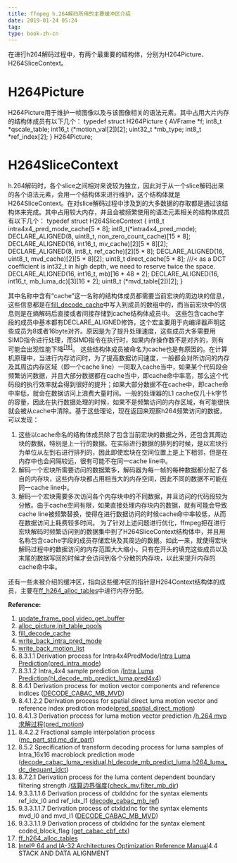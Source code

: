 ```yaml
---
title: ffmpeg h.264解码所用的主要缓冲区介绍
date: 2019-01-24 05:24
tag: 
type: book-zh-cn
---
```


在进行h264解码过程中，有两个最重要的结构体，分别为H264Picture、H264SliceContext。


# H264Picture
H264Picture用于维护一帧图像以及与该图像相关的语法元素。其中占用大片内存的结构体成员有以下几个：
typedef struct H264Picture {
    AVFrame *f;
    int8_t *qscale_table; 
    int16_t (*motion_val[2])[2]; 
    uint32_t *mb_type; 
    int8_t *ref_index[2]; 
} H264Picture;




# H264SliceContext
h.264解码时，各个slice之间相对来说较为独立，因此对于从一个slice解码出来的各个语法元素，会用一个结构体来进行维护，这个结构体就是H264SliceContext。在对slice解码过程中涉及到的大多数据的存取都是通过该结构体来完成。其中占用较大内存，并且会被频繁使用的语法元素相关的结构体成员有以下几个：
typedef struct H264SliceContext {
    int8_t intra4x4_pred_mode_cache[5 * 8];
    int8_t(*intra4x4_pred_mode);
    DECLARE_ALIGNED(8, uint8_t, non_zero_count_cache)[15 * 8];
    DECLARE_ALIGNED(16, int16_t, mv_cache)[2][5 * 8][2];
    DECLARE_ALIGNED(8,  int8_t, ref_cache)[2][5 * 8];
    DECLARE_ALIGNED(16, uint8_t, mvd_cache)[2][5 * 8][2];
    uint8_t direct_cache[5 * 8];
    ///< as a DCT coefficient is int32_t in high depth, we need to reserve twice the space.
    DECLARE_ALIGNED(16, int16_t, mb)[16 * 48 * 2];
    DECLARE_ALIGNED(16, int16_t, mb_luma_dc)[3][16 * 2];
    uint8_t (*mvd_table[2])[2];
}

其中名称中含有“cache”这一名称的结构体成员都需要当前宏块的周边块的信息，这些信息都是在[fill_decode_cache](https://ffmpeg.org/doxygen/3.3/h264__mvpred_8h_source.html#l00445)中写入到成员的数组中的，而当前宏块中的信息则是在熵解码后直接或者间接存储到cache结构体成员中。
这些包含cache字段的成员中基本都有DECLARE_ALIGNED修饰，这个宏主要用于向编译器声明这些成员为8或者16byte对齐。原因是为了提升处理速度，这些成员大多需要用SIMD指令进行处理，而SIMD指令在执行时，如果内存操作数不是对齐的，则有可能会出现性能下降<sup>[[18]](#ref18)</sup>。
这些结构体成员被命名为cache也是有原因的。在计算机原理中，当进行内存访问时，为了提高数据访问速度，一般都会对所访问的内存及其周边内存区域（即一个cache line）一同取入cache当中，如果某个代码段会频繁访问数据，并且大部分数据都在cache当中，即cache命中率高，那么这个代码段的执行效率就会得到很好的提升；如果大部分数据不在cache中，即cache命中率低，就会在数据访问上浪费大量时间。一般的处理器的L1 cache仅几十k字节的容量，因此在执行数据处理的时候，如果不是频繁访问的内存区域，有可能很快就会被从cache中清除。基于这些理论，现在返回来观察h264频繁访问的数据，可以发现：

1. 这些以cache命名的结构体成员除了包含当前宏块的数据之外，还包含其周边块的数据，特别是上一行的数据。在实际进行数据的排列的时候，是以宏块行为单位从左到右进行排列的，因此即使宏块在空间位置上是上下相邻，但是在内存中也会间隔较远，很有可能不在同一cache line中。
2. 解码一个宏块所需要访问的数据繁多，解码器为每一帧的每种数据都分配了各自的内存块，这些内存块都占用相当大的内存空间，因此不同的数据不可能在同一cache line中。
3. 解码一个宏块需要多次访问各个内存块中的不同数据，并且访问的代码段较为分散。由于cache空间有限，如果直接处理内存块内的数据，就有可能会导致cache line被频繁替换，使得在进行数据访问的时候cache命中率较低，从而在数据访问上耗费较多时间。
为了针对上述问题进行优化，ffmpeg把在进行宏块解码时频繁访问到的数据集中到了H264SliceContext结构体中，并且用名称包含cache字段的成员存储宏块及其周边的数据。如此一来，就使得宏块解码过程中的数据访问的内存范围大大缩小，只有在开头的填充这些成员以及末尾的数据写回的时候才会访问到各个分散的内存块，以此来提升内存的cache命中率。


还有一些未被介绍的缓冲区，指向这些缓冲区的指针是H264Context结构体的成员，主要在[ff_h264_alloc_tables](https://ffmpeg.org/doxygen/3.3/libavcodec_2h264dec_8c_source.html#l00182)中进行内存分配。

**Reference:**

1. [update_frame_pool](https://ffmpeg.org/doxygen/3.3/libavcodec_2utils_8c_source.html#l00511),[video_get_buffer](https://ffmpeg.org/doxygen/3.3/libavcodec_2utils_8c_source.html#l00658)
2. [alloc_picture](https://ffmpeg.org/doxygen/3.3/h264__slice_8c_source.html#l00188),[init_table_pools](https://ffmpeg.org/doxygen/3.3/h264__slice_8c_source.html#l00161)
3. [fill_decode_cache](https://ffmpeg.org/doxygen/3.3/h264__mvpred_8h_source.html#l00445)
4. [write_back_intra_pred_mode](https://ffmpeg.org/doxygen/3.3/h264dec_8h_source.html#l00699)
5. [write_back_motion_list](https://ffmpeg.org/doxygen/3.3/h264dec_8h_source.html#l00735)
6. 8.3.1.1 Derivation process for Intra4x4PredMode/[Intra Luma Prediction](https://www.cnblogs.com/TaigaCon/p/4190806.html)([pred_intra_mode](https://ffmpeg.org/doxygen/3.3/h264dec_8h_source.html#l00683))
7. 8.3.1.2 Intra_4x4 sample prediction /[Intra Luma Prediction](https://www.cnblogs.com/TaigaCon/p/4190806.html)([hl_decode_mb_predict_luma](https://ffmpeg.org/doxygen/3.3/h264__mb_8c_source.html#l00613),[pred4x4](https://ffmpeg.org/doxygen/3.3/h264__mb_8c_source.html#l00692))
8. 8.4.1 Derivation process for motion vector components and reference indices ([DECODE_CABAC_MB_MVD](https://ffmpeg.org/doxygen/3.3/h264__cabac_8c_source.html#l01535))
9. 8.4.1.2.2 Derivation process for spatial direct luma motion vector and reference index prediction mode[(pred_spatial_direct_motion](https://ffmpeg.org/doxygen/3.3/h264__direct_8c_source.html#l00200))
10. 8.4.1.3 Derivation process for luma motion vector prediction /[h.264 mvp求解过程](https://www.cnblogs.com/TaigaCon/p/3773747.html)([pred_motion](https://ffmpeg.org/doxygen/3.3/h264__mvpred_8h_source.html#l00095))
11. 8.4.2.2 Fractional sample interpolation process ([mc_part_std](https://ffmpeg.org/doxygen/3.3/h264__mb_8c_source.html#l00321),[mc_dir_part](https://ffmpeg.org/doxygen/3.3/h264__mb_8c_source.html#l00205))
12. 8.5.2 Specification of transform decoding process for luma samples of Intra_16x16 macroblock prediction
mode ([decode_cabac_luma_residual](https://ffmpeg.org/doxygen/3.3/h264__cabac_8c_source.html#l01862),[hl_decode_mb_predict_luma](https://ffmpeg.org/doxygen/3.3/h264__mb_8c_source.html#l00613),[h264_luma_dc_dequant_idct](https://ffmpeg.org/doxygen/3.3/h264dsp_8h_source.html#l00102))
13. 8.7.2.1 Derivation process for the luma content dependent boundary filtering strength /[估算边界强度](https://www.cnblogs.com/TaigaCon/p/5500110.html#EstimateEdgeStrength)([check_mv](https://ffmpeg.org/doxygen/3.3/h264__loopfilter_8c_source.html#l00440),[filter_mb_dir](https://ffmpeg.org/doxygen/3.3/h264__loopfilter_8c_source.html#l00470))
14. 9.3.3.1.1.6 Derivation process of ctxIdxInc for the syntax elements ref_idx_l0 and ref_idx_l1 ([decode_cabac_mb_ref](https://ffmpeg.org/doxygen/3.3/h264__cabac_8c_source.html#l01469))
15. 9.3.3.1.1.7 Derivation process of ctxIdxInc for the syntax elements mvd_l0 and mvd_l1 ([DECODE_CABAC_MB_MVD](https://ffmpeg.org/doxygen/3.3/h264__cabac_8c_source.html#l01535))
16. 9.3.3.1.1.9 Derivation process of ctxIdxInc for the syntax element coded_block_flag ([get_cabac_cbf_ctx](https://ffmpeg.org/doxygen/3.3/h264__cabac_8c_source.html#l01550))
17. [ff_h264_alloc_tables](https://ffmpeg.org/doxygen/3.3/libavcodec_2h264dec_8c_source.html#l00182)
18. [Intel® 64 and IA-32 Architectures Optimization Reference Manual](https://www.intel.com/content/www/us/en/architecture-and-technology/64-ia-32-architectures-optimization-manual.html)4.4 STACK AND DATA ALIGNMENT











